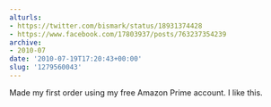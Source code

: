 ```yaml
---
alturls:
- https://twitter.com/bismark/status/18931374428
- https://www.facebook.com/17803937/posts/763237354239
archive:
- 2010-07
date: '2010-07-19T17:20:43+00:00'
slug: '1279560043'
---
```


Made my first order using my free Amazon Prime account.  I like this.

